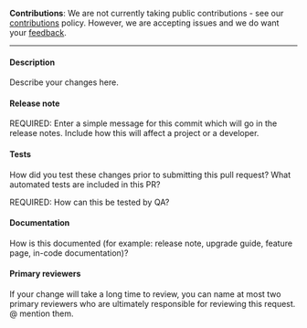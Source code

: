 **Contributions**: We are not currently taking public contributions - see our [contributions](CONTRIBUTING.md) policy. However, we are accepting issues and we do want your [feedback](../README.md#give-us-feedback).

-------

#### Description
Describe your changes here.

#### Release note
REQUIRED: Enter a simple message for this commit which will go in the release notes. Include how this will affect a project or a developer.

#### Tests
How did you test these changes prior to submitting this pull request?
What automated tests are included in this PR?

REQUIRED: How can this be tested by QA?

#### Documentation
How is this documented (for example: release note, upgrade guide, feature page, in-code documentation)?
#### Primary reviewers
If your change will take a long time to review, you can name at most two primary reviewers who are ultimately responsible for reviewing this request. @ mention them.